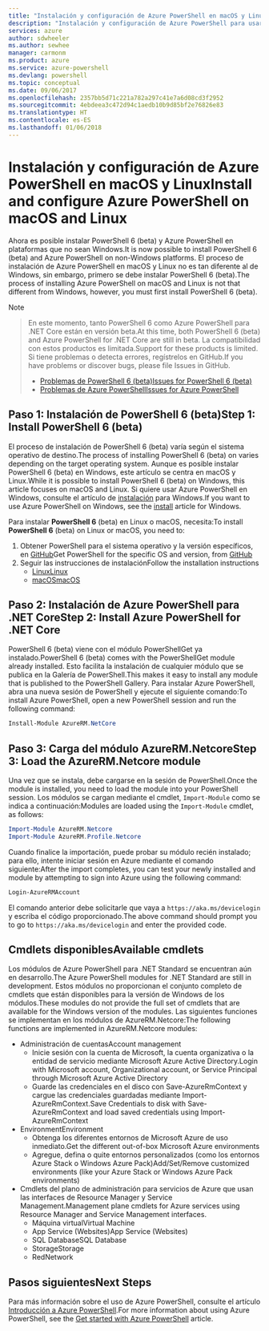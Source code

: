 ```yaml
---
title: "Instalación y configuración de Azure PowerShell en macOS y Linux | Microsoft Docs"
description: "Instalación y configuración de Azure PowerShell para usarlo por primera vez en macOS y Linux."
services: azure
author: sdwheeler
ms.author: sewhee
manager: carmonm
ms.product: azure
ms.service: azure-powershell
ms.devlang: powershell
ms.topic: conceptual
ms.date: 09/06/2017
ms.openlocfilehash: 2357bb5d71c221a782a297c41e7a6d08cd3f2952
ms.sourcegitcommit: 4ebdeea3c472d94c1aedb10b9d85bf2e76826e83
ms.translationtype: HT
ms.contentlocale: es-ES
ms.lasthandoff: 01/06/2018
---
```

# <a name="install-and-configure-azure-powershell-on-macos-and-linux"></a><span data-ttu-id="78793-103">Instalación y configuración de Azure PowerShell en macOS y Linux</span><span class="sxs-lookup"><span data-stu-id="78793-103">Install and configure Azure PowerShell on macOS and Linux</span></span>

<span data-ttu-id="78793-104">Ahora es posible instalar PowerShell 6 (beta) y Azure PowerShell en plataformas que no sean Windows.</span><span class="sxs-lookup"><span data-stu-id="78793-104">It is now possible to install PowerShell 6 (beta) and Azure PowerShell on non-Windows platforms.</span></span>
<span data-ttu-id="78793-105">El proceso de instalación de Azure PowerShell en macOS y Linux no es tan diferente al de Windows, sin embargo, primero se debe instalar PowerShell 6 (beta).</span><span class="sxs-lookup"><span data-stu-id="78793-105">The process of installing Azure PowerShell on macOS and Linux is not that different from Windows, however, you must first install PowerShell 6 (beta).</span></span>

> [!NOTE]

> <span data-ttu-id="78793-106">En este momento, tanto PowerShell 6 como Azure PowerShell para .NET Core están en versión beta.</span><span class="sxs-lookup"><span data-stu-id="78793-106">At this time, both PowerShell 6 (beta) and Azure PowerShell for .NET Core are still in beta.</span></span>
> <span data-ttu-id="78793-107">La compatibilidad con estos productos es limitada.</span><span class="sxs-lookup"><span data-stu-id="78793-107">Support for these products is limited.</span></span> <span data-ttu-id="78793-108">Si tiene problemas o detecta errores, regístrelos en GitHub.</span><span class="sxs-lookup"><span data-stu-id="78793-108">If you have problems or discover bugs, please file Issues in GitHub.</span></span>
>
> * [<span data-ttu-id="78793-109">Problemas de PowerShell 6 (beta)</span><span class="sxs-lookup"><span data-stu-id="78793-109">Issues for PowerShell 6 (beta)</span></span>](https://github.com/PowerShell/PowerShell/issues)
> * [<span data-ttu-id="78793-110">Problemas de Azure PowerShell</span><span class="sxs-lookup"><span data-stu-id="78793-110">Issues for Azure PowerShell</span></span>](https://github.com/azure/azure-docs-powershell/issues)

## <a name="step-1-install-powershell-6-beta"></a><span data-ttu-id="78793-111">Paso 1: Instalación de PowerShell 6 (beta)</span><span class="sxs-lookup"><span data-stu-id="78793-111">Step 1: Install PowerShell 6 (beta)</span></span>

<span data-ttu-id="78793-112">El proceso de instalación de PowerShell 6 (beta) varía según el sistema operativo de destino.</span><span class="sxs-lookup"><span data-stu-id="78793-112">The process of installing PowerShell 6 (beta) on varies depending on the target operating system.</span></span>
<span data-ttu-id="78793-113">Aunque es posible instalar PowerShell 6 (beta) en Windows, este artículo se centra en macOS y Linux.</span><span class="sxs-lookup"><span data-stu-id="78793-113">While it is possible to install PowerShell 6 (beta) on Windows, this article focuses on macOS and Linux.</span></span> <span data-ttu-id="78793-114">Si quiere usar Azure PowerShell en Windows, consulte el artículo de [instalación](./install-azurerm-ps.md) para Windows.</span><span class="sxs-lookup"><span data-stu-id="78793-114">If you want to use Azure PowerShell on Windows, see the [install](./install-azurerm-ps.md) article for Windows.</span></span>

<span data-ttu-id="78793-115">Para instalar **PowerShell 6** (beta) en Linux o macOS, necesita:</span><span class="sxs-lookup"><span data-stu-id="78793-115">To install **PowerShell 6** (beta) on Linux or macOS, you need to:</span></span>

1. <span data-ttu-id="78793-116">Obtener PowerShell para el sistema operativo y la versión específicos, en [GitHub](https://github.com/powershell/powershell#get-powershell)</span><span class="sxs-lookup"><span data-stu-id="78793-116">Get PowerShell for the specific OS and version, from [GitHub](https://github.com/powershell/powershell#get-powershell)</span></span>
2. <span data-ttu-id="78793-117">Seguir las instrucciones de instalación</span><span class="sxs-lookup"><span data-stu-id="78793-117">Follow the installation instructions</span></span>
   - [<span data-ttu-id="78793-118">Linux</span><span class="sxs-lookup"><span data-stu-id="78793-118">Linux</span></span>](https://github.com/PowerShell/PowerShell/blob/master/docs/installation/linux.md)
   - [<span data-ttu-id="78793-119">macOS</span><span class="sxs-lookup"><span data-stu-id="78793-119">macOS</span></span>](https://github.com/PowerShell/PowerShell/blob/master/docs/installation/linux.md#macos-1012)

## <a name="step-2-install-azure-powershell-for-net-core"></a><span data-ttu-id="78793-120">Paso 2: Instalación de Azure PowerShell para .NET Core</span><span class="sxs-lookup"><span data-stu-id="78793-120">Step 2: Install Azure PowerShell for .NET Core</span></span>

<span data-ttu-id="78793-121">PowerShell 6 (beta) viene con el módulo PowerShellGet ya instalado.</span><span class="sxs-lookup"><span data-stu-id="78793-121">PowerShell 6 (beta) comes with the PowerShellGet module already installed.</span></span> <span data-ttu-id="78793-122">Esto facilita la instalación de cualquier módulo que se publica en la Galería de PowerShell.</span><span class="sxs-lookup"><span data-stu-id="78793-122">This makes it easy to install any module that is published to the PowerShell Gallery.</span></span> <span data-ttu-id="78793-123">Para instalar Azure PowerShell, abra una nueva sesión de PowerShell y ejecute el siguiente comando:</span><span class="sxs-lookup"><span data-stu-id="78793-123">To install Azure PowerShell, open a new PowerShell session and run the following command:</span></span>

```powershell
Install-Module AzureRM.NetCore
```

## <a name="step-3-load-the-azurermnetcore-module"></a><span data-ttu-id="78793-124">Paso 3: Carga del módulo AzureRM.Netcore</span><span class="sxs-lookup"><span data-stu-id="78793-124">Step 3: Load the AzureRM.Netcore module</span></span>

<span data-ttu-id="78793-125">Una vez que se instala, debe cargarse en la sesión de PowerShell.</span><span class="sxs-lookup"><span data-stu-id="78793-125">Once the module is installed, you need to load the module into your PowerShell session.</span></span> <span data-ttu-id="78793-126">Los módulos se cargan mediante el cmdlet, `Import-Module` como se indica a continuación:</span><span class="sxs-lookup"><span data-stu-id="78793-126">Modules are loaded using the `Import-Module` cmdlet, as follows:</span></span>

```powershell
Import-Module AzureRM.Netcore
Import-Module AzureRM.Profile.Netcore
```

<span data-ttu-id="78793-127">Cuando finalice la importación, puede probar su módulo recién instalado; para ello, intente iniciar sesión en Azure mediante el comando siguiente:</span><span class="sxs-lookup"><span data-stu-id="78793-127">After the import completes, you can test your newly installed and module by attempting to sign into Azure using the following command:</span></span>

```powershell
Login-AzureRMAccount
```

<span data-ttu-id="78793-128">El comando anterior debe solicitarle que vaya a `https://aka.ms/devicelogin` y escriba el código proporcionado.</span><span class="sxs-lookup"><span data-stu-id="78793-128">The above command should prompt you to go to `https://aka.ms/devicelogin` and enter the provided code.</span></span>

## <a name="available-cmdlets"></a><span data-ttu-id="78793-129">Cmdlets disponibles</span><span class="sxs-lookup"><span data-stu-id="78793-129">Available cmdlets</span></span>

<span data-ttu-id="78793-130">Los módulos de Azure PowerShell para .NET Standard se encuentran aún en desarrollo.</span><span class="sxs-lookup"><span data-stu-id="78793-130">The Azure PowerShell modules for .NET Standard are still in development.</span></span> <span data-ttu-id="78793-131">Estos módulos no proporcionan el conjunto completo de cmdlets que están disponibles para la versión de Windows de los módulos.</span><span class="sxs-lookup"><span data-stu-id="78793-131">These modules do not provide the full set of cmdlets that are available for the Windows version of the modules.</span></span> <span data-ttu-id="78793-132">Las siguientes funciones se implementan en los módulos de AzureRM.Netcore:</span><span class="sxs-lookup"><span data-stu-id="78793-132">The following functions are implemented in AzureRM.Netcore modules:</span></span>

* <span data-ttu-id="78793-133">Administración de cuentas</span><span class="sxs-lookup"><span data-stu-id="78793-133">Account management</span></span>
  - <span data-ttu-id="78793-134">Inicie sesión con la cuenta de Microsoft, la cuenta organizativa o la entidad de servicio mediante Microsoft Azure Active Directory.</span><span class="sxs-lookup"><span data-stu-id="78793-134">Login with Microsoft account, Organizational account, or Service Principal through Microsoft Azure Active Directory</span></span>
  - <span data-ttu-id="78793-135">Guarde las credenciales en el disco con Save-AzureRmContext y cargue las credenciales guardadas mediante Import-AzureRmContext.</span><span class="sxs-lookup"><span data-stu-id="78793-135">Save Credentials to disk with Save-AzureRmContext and load saved credentials using Import-AzureRmContext</span></span>
* <span data-ttu-id="78793-136">Environment</span><span class="sxs-lookup"><span data-stu-id="78793-136">Environment</span></span>
  - <span data-ttu-id="78793-137">Obtenga los diferentes entornos de Microsoft Azure de uso inmediato.</span><span class="sxs-lookup"><span data-stu-id="78793-137">Get the different out-of-box Microsoft Azure environments</span></span>
  - <span data-ttu-id="78793-138">Agregue, defina o quite entornos personalizados (como los entornos Azure Stack o Windows Azure Pack)</span><span class="sxs-lookup"><span data-stu-id="78793-138">Add/Set/Remove customized environments (like your Azure Stack or Windows Azure Pack environments)</span></span>
* <span data-ttu-id="78793-139">Cmdlets del plano de administración para servicios de Azure que usan las interfaces de Resource Manager y Service Management.</span><span class="sxs-lookup"><span data-stu-id="78793-139">Management plane cmdlets for Azure services using Resource Manager and Service Management interfaces.</span></span>
  - <span data-ttu-id="78793-140">Máquina virtual</span><span class="sxs-lookup"><span data-stu-id="78793-140">Virtual Machine</span></span>
  - <span data-ttu-id="78793-141">App Service (Websites)</span><span class="sxs-lookup"><span data-stu-id="78793-141">App Service (Websites)</span></span>
  - <span data-ttu-id="78793-142">SQL Database</span><span class="sxs-lookup"><span data-stu-id="78793-142">SQL Database</span></span>
  - <span data-ttu-id="78793-143">Storage</span><span class="sxs-lookup"><span data-stu-id="78793-143">Storage</span></span>
  - <span data-ttu-id="78793-144">Red</span><span class="sxs-lookup"><span data-stu-id="78793-144">Network</span></span>

## <a name="next-steps"></a><span data-ttu-id="78793-145">Pasos siguientes</span><span class="sxs-lookup"><span data-stu-id="78793-145">Next Steps</span></span>

<span data-ttu-id="78793-146">Para más información sobre el uso de Azure PowerShell, consulte el artículo [Introducción a Azure PowerShell](get-started-azureps.md).</span><span class="sxs-lookup"><span data-stu-id="78793-146">For more information about using Azure PowerShell, see the [Get started with Azure PowerShell](get-started-azureps.md) article.</span></span>
